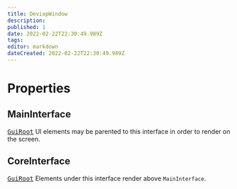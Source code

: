 ```yaml
---
title: DeviapWindow
description: 
published: 1
date: 2022-02-22T22:30:49.989Z
tags: 
editor: markdown
dateCreated: 2022-02-22T22:30:49.989Z
---
```


# Properties
## MainInterface
[<kbd>GuiRoot</kbd>](/api/class/GuiRoot) UI elements may be parented to this interface in order to render on the screen.
## CoreInterface
[<kbd>GuiRoot</kbd>](/api/class/GuiRoot) Elements under this interface render above `MainInterface`.

